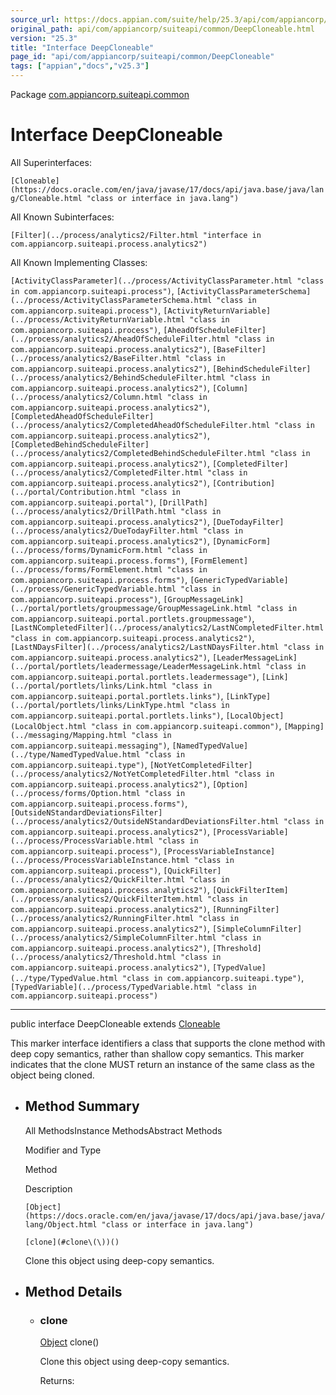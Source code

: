 ```yaml
---
source_url: https://docs.appian.com/suite/help/25.3/api/com/appiancorp/suiteapi/common/DeepCloneable.html
original_path: api/com/appiancorp/suiteapi/common/DeepCloneable.html
version: "25.3"
title: "Interface DeepCloneable"
page_id: "api/com/appiancorp/suiteapi/common/DeepCloneable"
tags: ["appian","docs","v25.3"]
---
```



Package [com.appiancorp.suiteapi.common](package-summary.html)

# Interface DeepCloneable

All Superinterfaces:

`[Cloneable](https://docs.oracle.com/en/java/javase/17/docs/api/java.base/java/lang/Cloneable.html "class or interface in java.lang")`

All Known Subinterfaces:

`[Filter](../process/analytics2/Filter.html "interface in com.appiancorp.suiteapi.process.analytics2")`

All Known Implementing Classes:

`[ActivityClassParameter](../process/ActivityClassParameter.html "class in com.appiancorp.suiteapi.process")`, `[ActivityClassParameterSchema](../process/ActivityClassParameterSchema.html "class in com.appiancorp.suiteapi.process")`, `[ActivityReturnVariable](../process/ActivityReturnVariable.html "class in com.appiancorp.suiteapi.process")`, `[AheadOfScheduleFilter](../process/analytics2/AheadOfScheduleFilter.html "class in com.appiancorp.suiteapi.process.analytics2")`, `[BaseFilter](../process/analytics2/BaseFilter.html "class in com.appiancorp.suiteapi.process.analytics2")`, `[BehindScheduleFilter](../process/analytics2/BehindScheduleFilter.html "class in com.appiancorp.suiteapi.process.analytics2")`, `[Column](../process/analytics2/Column.html "class in com.appiancorp.suiteapi.process.analytics2")`, `[CompletedAheadOfScheduleFilter](../process/analytics2/CompletedAheadOfScheduleFilter.html "class in com.appiancorp.suiteapi.process.analytics2")`, `[CompletedBehindScheduleFilter](../process/analytics2/CompletedBehindScheduleFilter.html "class in com.appiancorp.suiteapi.process.analytics2")`, `[CompletedFilter](../process/analytics2/CompletedFilter.html "class in com.appiancorp.suiteapi.process.analytics2")`, `[Contribution](../portal/Contribution.html "class in com.appiancorp.suiteapi.portal")`, `[DrillPath](../process/analytics2/DrillPath.html "class in com.appiancorp.suiteapi.process.analytics2")`, `[DueTodayFilter](../process/analytics2/DueTodayFilter.html "class in com.appiancorp.suiteapi.process.analytics2")`, `[DynamicForm](../process/forms/DynamicForm.html "class in com.appiancorp.suiteapi.process.forms")`, `[FormElement](../process/forms/FormElement.html "class in com.appiancorp.suiteapi.process.forms")`, `[GenericTypedVariable](../process/GenericTypedVariable.html "class in com.appiancorp.suiteapi.process")`, `[GroupMessageLink](../portal/portlets/groupmessage/GroupMessageLink.html "class in com.appiancorp.suiteapi.portal.portlets.groupmessage")`, `[LastNCompletedFilter](../process/analytics2/LastNCompletedFilter.html "class in com.appiancorp.suiteapi.process.analytics2")`, `[LastNDaysFilter](../process/analytics2/LastNDaysFilter.html "class in com.appiancorp.suiteapi.process.analytics2")`, `[LeaderMessageLink](../portal/portlets/leadermessage/LeaderMessageLink.html "class in com.appiancorp.suiteapi.portal.portlets.leadermessage")`, `[Link](../portal/portlets/links/Link.html "class in com.appiancorp.suiteapi.portal.portlets.links")`, `[LinkType](../portal/portlets/links/LinkType.html "class in com.appiancorp.suiteapi.portal.portlets.links")`, `[LocalObject](LocalObject.html "class in com.appiancorp.suiteapi.common")`, `[Mapping](../messaging/Mapping.html "class in com.appiancorp.suiteapi.messaging")`, `[NamedTypedValue](../type/NamedTypedValue.html "class in com.appiancorp.suiteapi.type")`, `[NotYetCompletedFilter](../process/analytics2/NotYetCompletedFilter.html "class in com.appiancorp.suiteapi.process.analytics2")`, `[Option](../process/forms/Option.html "class in com.appiancorp.suiteapi.process.forms")`, `[OutsideNStandardDeviationsFilter](../process/analytics2/OutsideNStandardDeviationsFilter.html "class in com.appiancorp.suiteapi.process.analytics2")`, `[ProcessVariable](../process/ProcessVariable.html "class in com.appiancorp.suiteapi.process")`, `[ProcessVariableInstance](../process/ProcessVariableInstance.html "class in com.appiancorp.suiteapi.process")`, `[QuickFilter](../process/analytics2/QuickFilter.html "class in com.appiancorp.suiteapi.process.analytics2")`, `[QuickFilterItem](../process/analytics2/QuickFilterItem.html "class in com.appiancorp.suiteapi.process.analytics2")`, `[RunningFilter](../process/analytics2/RunningFilter.html "class in com.appiancorp.suiteapi.process.analytics2")`, `[SimpleColumnFilter](../process/analytics2/SimpleColumnFilter.html "class in com.appiancorp.suiteapi.process.analytics2")`, `[Threshold](../process/analytics2/Threshold.html "class in com.appiancorp.suiteapi.process.analytics2")`, `[TypedValue](../type/TypedValue.html "class in com.appiancorp.suiteapi.type")`, `[TypedVariable](../process/TypedVariable.html "class in com.appiancorp.suiteapi.process")`

* * *

public interface DeepCloneable extends [Cloneable](https://docs.oracle.com/en/java/javase/17/docs/api/java.base/java/lang/Cloneable.html "class or interface in java.lang")

This marker interface identifiers a class that supports the clone method with deep copy semantics, rather than shallow copy semantics. This marker indicates that the clone MUST return an instance of the same class as the object being cloned.

-   ## Method Summary

    All MethodsInstance MethodsAbstract Methods

    Modifier and Type

    Method

    Description

    `[Object](https://docs.oracle.com/en/java/javase/17/docs/api/java.base/java/lang/Object.html "class or interface in java.lang")`

    `[clone](#clone\(\))()`

    Clone this object using deep-copy semantics.

-   ## Method Details

    -   ### clone

        [Object](https://docs.oracle.com/en/java/javase/17/docs/api/java.base/java/lang/Object.html "class or interface in java.lang") clone()

        Clone this object using deep-copy semantics.

        Returns: